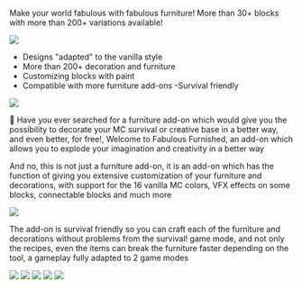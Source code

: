 Make your world fabulous with fabulous furniture! More than 30+ blocks with more than 200+ variations available!

![](https://hirxs-workshop.net/wp-content/uploads/2025/02/Titulo-8.png)


- Designs "adapted" to the vanilla style
- More than 200+ decoration and furniture
- Customizing blocks with paint
- Compatible with more furniture add-ons
-Survival friendly


![](https://hirxs-workshop.net/wp-content/uploads/2025/02/Titulo-9.png)


📃 Have you ever searched for a furniture add-on which would give you the possibility to decorate your MC survival or creative base in a better way, and even better, for free!, Welcome to Fabulous Furnished, an add-on which allows you to explode your imagination and creativity in a better way

And no, this is not just a furniture add-on, it is an add-on which has the function of giving you extensive customization of your furniture and decorations, with support for the 16 vanilla MC colors, VFX effects on some blocks, connectable blocks and much more


![](https://hirxs-workshop.net/wp-content/uploads/2025/02/Titulo-10.png)


The add-on is survival friendly so you can craft each of the furniture and decorations without problems from the survival! game mode, and not only the recipes, even the items can break the furniture faster depending on the tool, a gameplay fully adapted to 2 game modes


![](https://hirxs-workshop.net/wp-content/uploads/2025/02/Titulo-11.png)
![](https://hirxs-workshop.net/wp-content/uploads/2025/02/image-7.png)
![](https://hirxs-workshop.net/wp-content/uploads/2025/02/Copy-of-Copy-of-Copy-of-Copia-de-Copia-de-Copia-de-Copia-de-Copia-de-Copia-de-Agregar-un-titulo-4-1.png)
![](https://hirxs-workshop.net/wp-content/uploads/2025/02/image-12.webp)
![](https://hirxs-workshop.net/wp-content/uploads/2025/02/image-13.webp)

